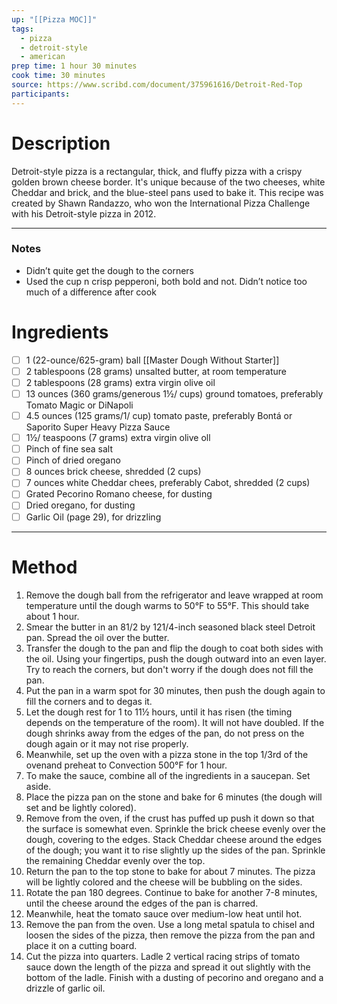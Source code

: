 ```yaml
---
up: "[[Pizza MOC]]"
tags:
  - pizza
  - detroit-style
  - american
prep time: 1 hour 30 minutes
cook time: 30 minutes
source: https://www.scribd.com/document/375961616/Detroit-Red-Top
participants:
---
```

# Description
Detroit-style pizza is a rectangular, thick, and fluffy pizza with a crispy golden brown cheese border. It's unique because of the two cheeses, white Cheddar and brick, and the blue-steel pans used to bake it. This recipe was created by Shawn Randazzo, who won the International Pizza Challenge with his Detroit-style pizza in 2012.

---

### Notes
* Didn’t quite get the dough to the corners
* Used the cup n crisp pepperoni, both bold and not. Didn’t notice too much of a difference after cook

# Ingredients
- [ ] 1 (22-ounce/625-gram) ball [[Master Dough Without Starter]]
- [ ] 2 tablespoons (28 grams) unsalted butter, at room temperature
- [ ] 2 tablespoons (28 grams) extra virgin olive oil
- [ ] 13 ounces (360 grams/generous 1½/ cups) ground tomatoes, preferably Tomato Magic or DiNapoli
- [ ] 4.5 ounces (125 grams/1/ cup) tomato paste, preferably Bontá or Saporito Super Heavy Pizza Sauce
- [ ] 1½/ teaspoons (7 grams) extra virgin olive oll
- [ ] Pinch of fine sea salt
- [ ] Pinch of dried oregano
- [ ] 8 ounces brick cheese, shredded (2 cups)
- [ ] 7 ounces white Cheddar chees, preferably Cabot, shredded (2 cups)
- [ ] Grated Pecorino Romano cheese, for dusting
- [ ] Dried oregano, for dusting
- [ ] Garlic Oil (page 29), for drizzling
---
# Method
1. Remove the dough ball from the refrigerator and leave wrapped at room temperature until the dough warms to 50°F to 55°F. This should take about 1 hour.
2. Smear the butter in an 81/2 by 121/4-inch seasoned black steel Detroit pan. Spread the oil over the butter.
3. Transfer the dough to the pan and flip the dough to coat both sides with the oil. Using your fingertips, push the dough outward into an even layer. Try to reach the corners, but don't worry if the dough does not fill the pan.
4. Put the pan in a warm spot for 30 minutes, then push the dough again to fill the corners and to degas it.
5. Let the dough rest for 1 to 11½ hours, until it has risen (the timing depends on the temperature of the room). It will not have doubled. If the dough shrinks away from the edges of the pan, do not press on the dough again or it may not rise properly.
6. Meanwhile, set up the oven with a pizza stone in the top 1/3rd of the ovenand preheat to Convection 500°F for 1 hour.
7. To make the sauce, combine all of the ingredients in a saucepan. Set aside.
8. Place the pizza pan on the stone and bake for 6 minutes (the dough will set and be lightly colored). 
9. Remove from the oven, if the crust has puffed up push it down so that the surface is somewhat even. Sprinkle the brick cheese evenly over the dough, covering to the edges. Stack Cheddar cheese around the edges of the dough; you want it to rise slightly up the sides of the pan. Sprinkle the remaining Cheddar evenly over the top.
10. Return the pan to the top stone to bake for about 7 minutes. The pizza will be lightly colored and the cheese will be bubbling on the sides.
11. Rotate the pan 180 degrees. Continue to bake for another 7-8 minutes, until the cheese around the edges of the pan is charred.
12. Meanwhile, heat the tomato sauce over medium-low heat until hot.
13. Remove the pan from the oven. Use a long metal spatula to chisel and loosen the sides of the pizza, then remove the pizza from the pan and place it on a cutting board.
14. Cut the pizza into quarters. Ladle 2 vertical racing strips of tomato sauce down the length of the pizza and spread it out slightly with the bottom of the ladle. Finish with a dusting of pecorino and oregano and a drizzle of garlic oil.
